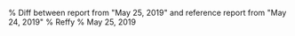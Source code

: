 % Diff between report from "May 25, 2019" and reference report from "May 24, 2019"
% Reffy
% May 25, 2019

